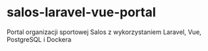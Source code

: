 # salos-laravel-vue-portal
Portal organizacji sportowej Salos z wykorzystaniem Laravel, Vue, PostgreSQL i Dockera
